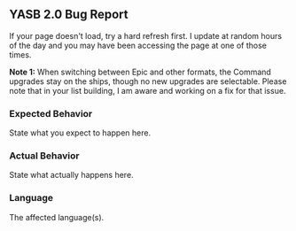 ## YASB 2.0 Bug Report
If your page doesn't load, try a hard refresh first. I update at random hours of the day and you may have been accessing the page at one of those times. 

**Note 1:** When switching between Epic and other formats, the Command upgrades stay on the ships, though no new upgrades are selectable. Please note that in your list building, I am aware and working on a fix for that issue.

### Expected Behavior

State what you expect to happen here.

### Actual Behavior

State what actually happens here.

### Language

The affected language(s). 

